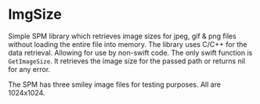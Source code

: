 # ImgSize

Simple SPM library which retrieves image sizes for jpeg, gif & png files without loading the entire file into memory.
The library uses C/C++ for the data retrieval. Allowing for use by non-swift code.
The only swift function is `GetImageSize`.
It retrieves the image size for the passed path or returns nil for any error.

The SPM has three smiley image files for testing purposes. All are 1024x1024.
